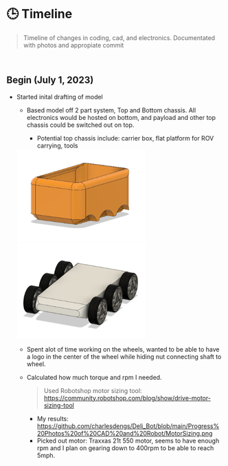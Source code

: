 # **🕒 Timeline**

> Timeline of changes in coding, cad, and electronics. Documentated with photos and appropiate commit

<br>

## Begin (July 1, 2023)


* Started inital drafting of model
    * Based model off 2 part system, Top and Bottom chassis. All electronics would be hosted on bottom, and payload and other top chassis could be switched out on top.
        
        * Potential top chassis include: carrier box, flat platform for ROV carrying, tools     
    <img src="https://github.com/charlesdengs/Deli_Bot/blob/main/Progress%20Photos%20of%20CAD%20and%20Robot/TopChassisV1.png" width="300" />
    <img src="https://github.com/charlesdengs/Deli_Bot/blob/main/Progress%20Photos%20of%20CAD%20and%20Robot/BottomChassisV1.png" width="300" />
    

    
    * Spent alot of time working on the wheels, wanted to be able to have a logo in the center of the wheel while hiding nut connecting shaft to wheel.
    
    * Calculated how much torque and rpm I needed.
        > Used Robotshop motor sizing tool: https://community.robotshop.com/blog/show/drive-motor-sizing-tool
        
        * My results: https://github.com/charlesdengs/Deli_Bot/blob/main/Progress%20Photos%20of%20CAD%20and%20Robot/MotorSizing.png
        * Picked out motor: Traxxas 21t 550 motor, seems to have enough rpm and I plan on gearing down to 400rpm to be able to reach 5mph.

        



